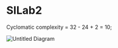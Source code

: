 # SILab2

Cyclomatic complexity = 32 - 24 + 2 = 10;

![Untitled Diagram](https://user-images.githubusercontent.com/41271025/84577748-61d61400-adbf-11ea-9bdb-806e462537fd.png)




